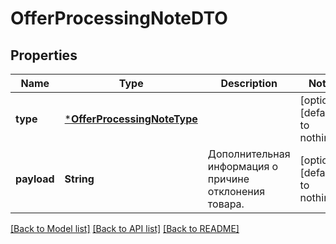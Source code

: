 # OfferProcessingNoteDTO


## Properties
Name | Type | Description | Notes
------------ | ------------- | ------------- | -------------
**type** | [***OfferProcessingNoteType**](OfferProcessingNoteType.md) |  | [optional] [default to nothing]
**payload** | **String** | Дополнительная информация о причине отклонения товара.  | [optional] [default to nothing]


[[Back to Model list]](../README.md#models) [[Back to API list]](../README.md#api-endpoints) [[Back to README]](../README.md)


